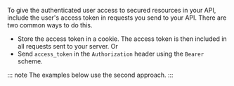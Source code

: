 To give the authenticated user access to secured resources in your API, include the user's access token in requests you send to your API. 
There are two common ways to do this. 
* Store the access token in a cookie. The access token is then included in all requests sent to your server. 
Or
* Send `access_token` in the `Authorization` header using the `Bearer` scheme. 

::: note
The examples below use the second approach.
:::